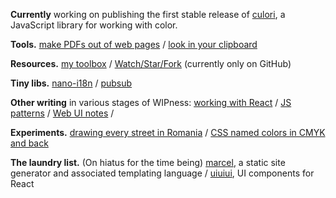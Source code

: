 __Currently__ working on publishing the first stable release of [culori](https://github.com/Evercoder/culori), a JavaScript library for working with color.

__Tools.__ [make PDFs out of web pages](https://github.com/danburzo/percollate) / [look in your clipboard](https://github.com/Evercoder/clipboard-inspector)

__Resources.__ [my toolbox](https://github.com/danburzo/toolbox) / [Watch/Star/Fork](https://github.com/danburzo/watchstarfork) (currently only on GitHub)

__Tiny libs.__ [nano-i18n](https://github.com/danburzo/nano-i18n) / [pubsub](https://github.com/Evercoder/pubsub)

__Other writing__ in various stages of WIPness: [working with React](https://github.com/danburzo/react-recipes) / [JS patterns](https://github.com/danburzo/javascript-patterns) / [Web UI notes](https://github.com/danburzo/web-ui-notes) / 

__Experiments.__ [drawing every street in Romania](https://github.com/danburzo/every-street) / [CSS named colors in CMYK and back](https://github.com/danburzo/webcolors-cmyk)

__The laundry list.__ (On hiatus for the time being) [marcel](https://github.com/marceljs), a static site generator and associated templating language / [uiuiui](https://github.com/Evercoder/uiuiui), UI components for React
